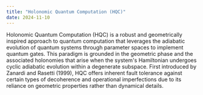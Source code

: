 ```yaml
---
title: "Holonomic Quantum Computation (HQC)"
date: 2024-11-10
---
```


Holonomic Quantum Computation (HQC) is a robust and geometrically inspired approach to quantum computation that leverages the adiabatic evolution of quantum systems through parameter spaces to implement quantum gates. 
This paradigm is grounded in the geometric phase and the associated holonomies that arise when the system's Hamiltonian undergoes cyclic adiabatic evolution within a degenerate subspace. 
First introduced by Zanardi and Rasetti (1999), HQC offers inherent fault tolerance against certain types of decoherence and operational imperfections due to its reliance on geometric properties rather than dynamical details.
